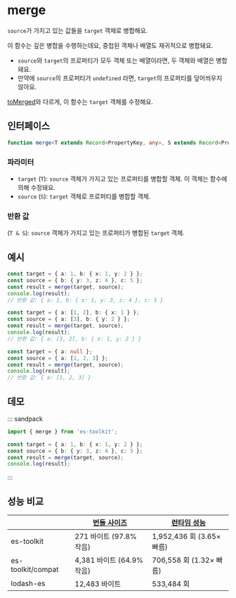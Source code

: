 # merge

`source`가 가지고 있는 값들을 `target` 객체로 병합해요.

이 함수는 깊은 병합을 수행하는데요, 중첩된 객체나 배열도 재귀적으로 병합돼요.

- `source`와 `target`의 프로퍼티가 모두 객체 또는 배열이라면, 두 객체와 배열은 병합돼요.
- 만약에 `source`의 프로퍼티가 `undefined` 라면, `target`의 프로퍼티를 덮어씌우지 않아요.

[toMerged](./toMerged.md)와 다르게, 이 함수는 `target` 객체를 수정해요.

## 인터페이스

```typescript
function merge<T extends Record<PropertyKey, any>, S extends Record<PropertyKey, any>>(target: T, source: S): T & S;
```

### 파라미터

- `target` (`T`): `source` 객체가 가지고 있는 프로퍼티를 병합할 객체. 이 객체는 함수에 의해 수정돼요.
- `source` (`S`): `target` 객체로 프로퍼티를 병합할 객체.

### 반환 값

(`T & S`): `source` 객체가 가지고 있는 프로퍼티가 병합된 `target` 객체.

## 예시

```typescript
const target = { a: 1, b: { x: 1, y: 2 } };
const source = { b: { y: 3, z: 4 }, c: 5 };
const result = merge(target, source);
console.log(result);
// 반환 값: { a: 1, b: { x: 1, y: 3, z: 4 }, c: 5 }

const target = { a: [1, 2], b: { x: 1 } };
const source = { a: [3], b: { y: 2 } };
const result = merge(target, source);
console.log(result);
// 반환 값: { a: [3, 2], b: { x: 1, y: 2 } }

const target = { a: null };
const source = { a: [1, 2, 3] };
const result = merge(target, source);
console.log(result);
// 반환 값: { a: [1, 2, 3] }
```

## 데모

::: sandpack

```ts index.ts
import { merge } from 'es-toolkit';

const target = { a: 1, b: { x: 1, y: 2 } };
const source = { b: { y: 3, z: 4 }, c: 5 };
const result = merge(target, source);
console.log(result);
```

:::

## 성능 비교

|                   | [번들 사이즈](../../bundle-size.md) | [런타임 성능](../../performance.md) |
| ----------------- | ----------------------------------- | ----------------------------------- |
| es-toolkit        | 271 바이트 (97.8% 작음)             | 1,952,436 회 (3.65× 빠름)           |
| es-toolkit/compat | 4,381 바이트 (64.9% 작음)           | 706,558 회 (1.32× 빠름)             |
| lodash-es         | 12,483 바이트                       | 533,484 회                          |
